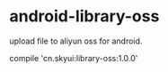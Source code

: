 # android-library-oss

upload file to aliyun oss for android. 

compile 'cn.skyui:library-oss:1.0.0'
